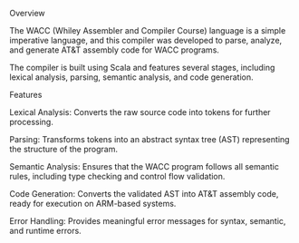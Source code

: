 Overview

The WACC (Whiley Assembler and Compiler Course) language is a simple imperative language, and this compiler was developed to parse, analyze, and generate AT&T assembly code for WACC programs.


The compiler is built using Scala and features several stages, including lexical analysis, parsing, semantic analysis, and code generation.



Features

Lexical Analysis: Converts the raw source code into tokens for further processing.


Parsing: Transforms tokens into an abstract syntax tree (AST) representing the structure of the program.


Semantic Analysis: Ensures that the WACC program follows all semantic rules, including type checking and control flow validation.


Code Generation: Converts the validated AST into AT&T assembly code, ready for execution on ARM-based systems.


Error Handling: Provides meaningful error messages for syntax, semantic, and runtime errors.
